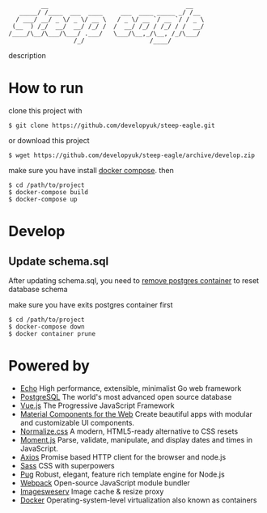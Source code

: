 
```
         __                                      __   
   _____/ /____  ___  ____     ___  ____ _____ _/ /__ 
  / ___/ __/ _ \/ _ \/ __ \   / _ \/ __ `/ __ `/ / _ \
 (__  ) /_/  __/  __/ /_/ /  /  __/ /_/ / /_/ / /  __/
/____/\__/\___/\___/ .___/   \___/\__,_/\__, /_/\___/ 
                  /_/                  /____/
```
description
# How to run

clone this project with

```
$ git clone https://github.com/developyuk/steep-eagle.git
```

or download this project

```
$ wget https://github.com/developyuk/steep-eagle/archive/develop.zip
```

make sure you have install [docker compose](https://docs.docker.com/compose/install/#install-compose). then

```
$ cd /path/to/project
$ docker-compose build
$ docker-compose up
```

# Develop

## Update schema.sql

After updating schema.sql, you need to [remove postgres container]((https://gist.github.com/bastman/5b57ddb3c11942094f8d0a97d461b430)) to reset database schema

make sure you have exits postgres container first

```
$ cd /path/to/project
$ docker-compose down
$ docker container prune
```

# Powered by

- [Echo](https://echo.labstack.com/) High performance, extensible, minimalist Go web framework
- [PostgreSQL](https://www.postgresql.org/) The world's most advanced open source database
- [Vue.js](https://vuejs.org/) The Progressive JavaScript Framework
- [Material Components for the Web](https://material.io/components/web/) Create beautiful apps with modular and customizable UI components.
- [Normalize.css](https://necolas.github.io/normalize.css/) A modern, HTML5-ready alternative to CSS resets
- [Moment.js](http://momentjs.com/) Parse, validate, manipulate, and display dates and times in JavaScript.
- [Axios](https://github.com/axios/axios) Promise based HTTP client for the browser and node.js
- [Sass](http://sass-lang.com/) CSS with superpowers
- [Pug](https://pugjs.org/api/getting-started.html) Robust, elegant, feature rich template engine for Node.js 
- [Webpack](https://webpack.js.org/) Open-source JavaScript module bundler
- [Imagesweserv](https://images.weserv.nl/) Image cache & resize proxy
- [Docker](https://www.docker.com/) Operating-system-level virtualization also known as containers
